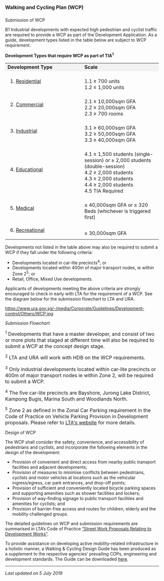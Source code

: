 ### Walking and Cycling Plan (WCP)

### 

<a href="#Submission" class="collapsible collapsed"
data-toggle="collapse"></a>

Submission of WCP

B1 Industrial developments with expected high pedestrian and cyclist
traffic are required to provide a WCP as part of the Development
Application. As a guide, development types listed in the table below are
subject to WCP requirement.

**Development Types that require WCP as part of TIA<sup>1</sup>**

<table>
<colgroup>
<col style="width: 50%" />
<col style="width: 50%" />
</colgroup>
<tbody>
<tr class="odd">
<td style="width: 50%; background-color: #f2f2f2"><strong>Development
Type</strong></td>
<td
style="width: 50%; background-color: #f2f2f2"><strong>Scale</strong></td>
</tr>
<tr class="even">
<td><ol>
<li><span style="text-decoration: underline;">Residential </span></li>
</ol></td>
<td><br />
1.1 ≥ 700 units<br />
1.2 ≥ 1,000 units</td>
</tr>
<tr class="odd">
<td><ol start="2">
<li><span style="text-decoration: underline;">Commercial</span></li>
</ol></td>
<td><br />
2.1 ≥ 10,000sqm GFA<br />
2.2 ≥ 20,000sqm GFA<br />
2.3 ≥ 700 rooms</td>
</tr>
<tr class="even">
<td><ol start="3">
<li><span style="text-decoration: underline;">Industrial</span></li>
</ol></td>
<td><br />
3.1 ≥ 60,000sqm GFA<br />
3.2 ≥ 50,000sqm GFA<br />
3.3 ≥ 40,000sqm GFA</td>
</tr>
<tr class="odd">
<td><ol start="4">
<li><span style="text-decoration: underline;">Educational</span></li>
</ol></td>
<td><br />
4.1 ≥ 1,500 students (single-session) or ≥ 2,000 students
(double-session)<br />
4.2 ≥ 2,000 students<br />
4.3 ≥ 2,000 students<br />
4.4 ≥ 2,000 students<br />
4.5 TIA Required</td>
</tr>
<tr class="even">
<td><ol start="5">
<li><span style="text-decoration: underline;">Medical</span></li>
</ol></td>
<td><br />
≥ 40,000sqm GFA or ≥ 320 Beds (whichever is triggered first)</td>
</tr>
<tr class="odd">
<td><ol start="6">
<li><span style="text-decoration: underline;">Recreational</span></li>
</ol></td>
<td><br />
≥ 30,000sqm GFA</td>
</tr>
</tbody>
</table>

  

Developments not listed in the table above may also be required to
submit a WCP if they fall under the following criteria:

-   Developments located in car-lite precincts<sup>4</sup>; or
-   Developments located within 400m of major transport nodes, ie within
    Zone 2<sup>5</sup>; or
-   Retail, Office, Mixed Use developments.

Applicants of developments meeting the above criteria are strongly
encouraged to check in early with LTA for the requirement of a WCP. See
the diagram below for the submission flowchart to LTA and URA.

<https://www.ura.gov.sg/-/media/Corporate/Guidelines/Development-control/Others/WCP.jpg>

*Submission Flowchart*

<span style="font-size: 16px;"><sup>1</sup> Developments that have a
master developer, and consist of two or more plots that staged at
different time will also be required to submit a WCP at the concept
design stage. </span>

<span style="font-size: 16px;"><sup>2</sup> LTA and URA will work with
HDB on the WCP requirements.</span>

<span style="font-size: 16px;"><sup>3</sup> Only industrial developments
located within car-lite precincts or 400m of major transport nodes ie
within Zone 2, will be required to submit a WCP.</span>

<span style="font-size: 16px;"><sup>4</sup> The five car-lite precincts
are Bayshore, Jurong Lake District, Kampong Bugis, Marina South and
Woodlands North.</span>

<span style="font-size: 16px;"><sup>5</sup> Zone 2 as defined in the
Zonal Car Parking requirement in the Code of Practice on Vehicle Parking
Provision in Development proposals. Please refer to <a
href="https://www.lta.gov.sg/content/ltaweb/en/industry-matters/development-and-building-and-construction-and-utility-works/vehicle-parking.html"
target="_blank">LTA's website</a> for more details.</span>

<a href="#Design" class="collapsible collapsed"
data-toggle="collapse"></a>

Design of WCP

The WCP shall consider the safety, convenience, and accessibility of
pedestrians and cyclists, and incorporate the following elements in the
design of the development:

-   Provision of convenient and direct access from nearby public
    transport facilities and adjacent developments;
-   Provision of measures to minimise conflicts between pedestrians,
    cyclists and motor vehicles at locations such as the vehicular
    ingress/egress, car park entrances, and drop-off points;
-   Provision of sufficient and conveniently located bicycle parking
    spaces and supporting amenities such as shower facilities and
    lockers;
-   Provision of way-finding signage to public transport facilities and
    amenities for cyclists; and
-   Provision of barrier-free access and routes for children, elderly
    and the mobility challenged groups.

The detailed guidelines on WCP and submission requirements are
summarised in LTA’s Code of Practice <a
href="https://www.lta.gov.sg/content/ltaweb/en/industry-matters/development-and-building-and-construction-and-utility-works/street-proposals.html"
target="_blank">“Street Work Proposals Relating to Development
Works”</a>.

To provide assistance on developing active mobility-related
infrastructure in a holistic manner, a Walking & Cycling Design Guide
has been produced as a supplement to the respective agencies’ prevailing
COPs, engineering and development standards. The Guide can be downloaded
<a
href="https://www.lta.gov.sg/content/ltaweb/en/walk-cycle-ride/WCP.html"
target="_blank">here</a>.

------------------------------------------------------------------------

*Last updated on 5 July 2019*
